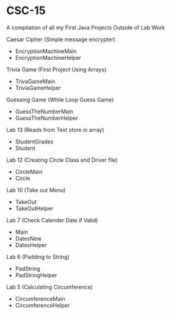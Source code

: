 # CSC-15
A compilation of all my First Java Projects Outside of Lab Work

Caesar Cipher (Simple message encrypter)
  - EncryptionMachineMain
  - EncryptionMachineHelper

Trivia Game (First Project Using Arrays)
  - TrivaGameMain
  - TriviaGameHelper

Guessing Game (While Loop Guess Game)
  - GuessTheNumberMain
  - GuessTheNumberHelper

Lab 13 (Reads from Text store in array)
  - StudentGrades
  - Student

Lab 12 (Creating Circle Class and Driver file)
  - CircleMain
  - Circle

Lab 10 (Take out Menu)
  - TakeOut
  - TakeOutHelper

Lab 7 (Check Calender Date if Valid)
  - Main  
  - DatesNew
  - DatesHelper

Lab 6 (Padding to String)
  - PadString
  - PadStringHelper

Lab 5 (Calculating Circumference)
  - CircumferenceMain  
  - CircumferenceHelper

